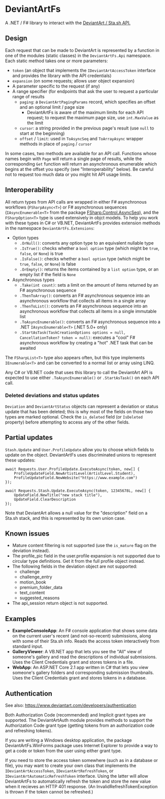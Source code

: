 # DeviantArtFs

A .NET / F# library to interact with the [DeviantArt / Sta.sh API.](https://www.deviantart.com/developers/http/v1/20200519)

## Design

Each request that can be made to DeviantArt is represented by a function
in one of the modules (static classes) in the `DeviantArtFs.Api` namespace.
Each static method takes one or more parameters:

* `token` (an object that implements the `IDeviantArtAccessToken` interface
  and provides the library with the API credentials)
* `expansion` (on some requests; allows user object expansion)
* A parameter specific to the request (if any)
* A range specifier (for endpoints that ask the user to request a particular
  range of results
    * `paging`: a `DeviantArtPagingParams` record, which specifies an offset
      and an optional limit / page size
        * DeviantArtFs is aware of the maximum limits for each API request; to
          request the maximum page size, use `int.MaxValue` as the limit
    * `cursor`: a string provided in the previous page's result (use `null` to
      start at the beginning)
    * `offset` / `limit`: used in `ToAsyncSeq` and `ToArrayAsync` wrapper
      methods in place of `paging` / `cursor`

In some cases, two methods are available for an API call. Functions whose
names begin with `Page` will return a single page of results, while the
corresponding `Get` function will return an asynchronous enumerable which
begins at the offset you specify (see "Interoperability" below). Be careful
not to request too much data or you might hit API usage limits.

## Interoperability

All return types from API calls are wrapped in either F# asynchronous
workflows (`FSharpAsync<T>`) or F# asynchronous sequences (`IAsyncEnumerable<T>` from the
package [FSharp.Control.AsyncSeq](https://www.nuget.org/packages/FSharp.Control.AsyncSeq)),
and the `FSharpOption<T>` type is used extensively in objct models. To help you work
with these types in C# or VB.NET, DeviantArtFs provides extension methods in
the namespace `DeviantArtFs.Extensions`:

* Option types
    * `.OrNull()`: converts any option type to an equivalent nullable type
    * `.IsTrue()`: checks whether a `bool option` type (which might be `true`, `false`, or `None`) is true
    * `.IsFalse()`: checks whether a `bool option` type (which might be `true`, `false`, or `None`) is false
    * `.OrEmpty()`: returns the items contained by a `list option` type, or an empty list if the field is `None`
* Asynchronous types
    * `.Take(int count)`: sets a limit on the amount of items returned by an F# asynchronous sequence
    * `.ThenToArray()`: converts an F# asynchronous sequence into an asynchronous workflow that collects all items in a single array
    * `.ThenToList()`: converts an F# asynchronous sequence into an asynchronous workflow that collects all items in a single immutable list
    * `.ToAsyncEnumerable()`: converts an F# asynchronous sequence into a .NET `IAsyncEnumerable<T>` (.NET 5.0+ only)
    * `.StartAsTask(TaskCreationOptions options = null, CancellationToken? token = null)`: executes a "cool" F# asynchronous workflow by creating a "hot" .NET task that can be awaited

The `FSharpList<T>` type also appears often, but this type implements
`IEnumerable<T>` and can be converted to a normal list or array using LINQ.

Any C# or VB.NET code that uses this library to call the DeviantArt API is
expected to use either `.ToAsyncEnumerable()` or `.StartAsTask()` on each API
call.

### Deleted deviations and status updates

`Deviation` and `DeviantArtStatus` objects can represent a deviation or status
update that has been deleted; this is why most of the fields on those two
types are marked optional. Check the `is_deleted` field (or `IsDeleted`
property) before attempting to access any of the other fields.

## Partial updates

`Stash.Update` and `User.ProfileUpdate` allow you to choose which fields to
update on the object. DeviantArtFs uses discriminated unions to represent
these updates:

    await Requests.User.ProfileUpdate.ExecuteAsync(token, new[] {
        ProfileUpdateField.NewArtistLevel(ArtistLevel.Student),
        ProfileUpdateField.NewWebsite("https://www.example.com")
    });

    await Requests.Stash.Update.ExecuteAsync(token, 12345678L, new[] {
        UpdateField.NewTitle("new stack title"),
        UpdateField.ClearDescription
    });

Note that DeviantArt allows a null value for the "description" field on a
Sta.sh stack, and this is represented by its own union case.

## Known issues

* Mature content filtering is not supported (use the `is_mature` flag on the deviation instead).
* The profile_pic field in the user.profile expansion is not supported due to circular type definitions. Get it from the full profile object instead.
* The following fields in the deviation object are not supported:
  * challenge
  * challenge_entry
  * motion_book
  * premium_folder_data
  * text_content
  * suggested_reasons
* The api_session return object is not supported.

## Examples

* **ExampleConsoleApp**: An F# console application that shows some data on the
  current user's recent (and not-so-recent) submissions, along with some of
  their Sta.sh info. Reads the access token interactively from standard input.
* **GalleryViewer**: A VB.NET app that lets you see the "All" view of
  someone's gallery and read the descriptions of individual submissions.
  Uses the Client Credentials grant and stores tokens in a file.
* **WebApp**: An ASP.NET Core 2.1 app written in C# that lets you view
  someone's gallery folders and corresponding submission thumbnails.
  Uses the Client Credentials grant and stores tokens in a database.

## Authentication

See also: https://www.deviantart.com/developers/authentication

Both Authorization Code (recommended) and Implicit grant types are supported.
The DeviantArtAuth module provides methods to support the Authorization Code
grant type (getting tokens from an authorization code and refreshing tokens).

If you are writing a Windows desktop application, the package
DeviantArtFs.WinForms package uses Internet Explorer to provide a way to get a
code or token from the user using either grant type.

If you need to store the access token somewhere (such as in a database or
file), you may want to create your own class that implements the
`IDeviantArtAccessToken`, `IDeviantArtRefreshToken`, or
`IDeviantArtAutomaticRefreshToken` interface. Using the latter will allow
DeviantArtFs to automatically refresh the token and store the new value when
it recieves an HTTP 401 response. (An InvalidRefreshTokenException is thrown
if the token cannot be refreshed.)
